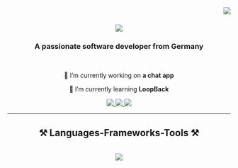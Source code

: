 <img align="right" src="https://visitor-badge.laobi.icu/badge?page_id=RuyRun.RuyRun" />

<h1 align="center">
    <img src="https://readme-typing-svg.herokuapp.com/?font=Righteous&size=35&center=true&vCenter=true&width=500&height=70&duration=4000&lines=Hi+There!+👋;+I'm+Kevin+Wyatt!;" />
</h1>

<h3 align="center">A passionate software developer from Germany</h3>

<br/>
<div align="center">
 
 🔭 I’m currently working on **a chat app**
 
 🌱 I’m currently learning **LoopBack**
 
 </div>
 <div align="center"> 
  <a href="mailto:mail@kevinwyatt.de">
    <img src="https://img.shields.io/badge/Mail-333333?style=for-the-badge&logo=minutemailer&logoColor=red" />
  </a>
  <a href="https://www.linkedin.com/in/kevin-wyatt-684194203/" target="_blank">
    <img src="https://img.shields.io/badge/LinkedIn-0077B5?style=for-the-badge&logo=linkedin&logoColor=white" target="_blank" />
  </a>
  <a href="https://kevinwyatt.de" target="_blank">
     <img src="https://img.shields.io/badge/Portfolio-FF5722?style=for-the-badge&logo=todoist&logoColor=white" target="_blank" /> <!-- sqlite, safari, google-chrome are other good icon options -->
  </a>
</div>
<hr/>
<h2 align="center">⚒️ Languages-Frameworks-Tools ⚒️</h2>
<br/>
<div align="center">
    <img src="https://skillicons.dev/icons?i=angular,bootstrap,html,css,sass,vscode,github,figma,git,docker,postman,nodejs,javascript,typescript,firebase,mongodb,arduino,raspberrypi&perline=9" />
</div>
